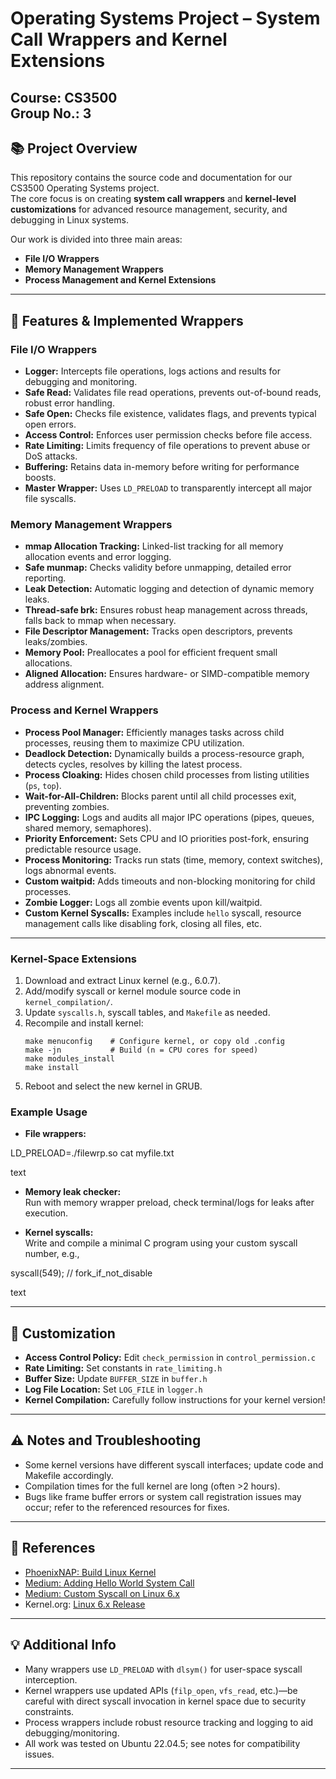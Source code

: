 # Operating Systems Project – System Call Wrappers and Kernel Extensions

**Course:** CS3500  
**Group No.:** 3  
---

## 📚 Project Overview

This repository contains the source code and documentation for our CS3500 Operating Systems project.  
The core focus is on creating **system call wrappers** and **kernel-level customizations** for advanced resource management, security, and debugging in Linux systems.

Our work is divided into three main areas:

- **File I/O Wrappers**  
- **Memory Management Wrappers**  
- **Process Management and Kernel Extensions**

---

## 🧰 Features & Implemented Wrappers

### File I/O Wrappers

- **Logger:** Intercepts file operations, logs actions and results for debugging and monitoring.
- **Safe Read:** Validates file read operations, prevents out-of-bound reads, robust error handling.
- **Safe Open:** Checks file existence, validates flags, and prevents typical open errors.
- **Access Control:** Enforces user permission checks before file access.
- **Rate Limiting:** Limits frequency of file operations to prevent abuse or DoS attacks.
- **Buffering:** Retains data in-memory before writing for performance boosts.
- **Master Wrapper:** Uses `LD_PRELOAD` to transparently intercept all major file syscalls.

### Memory Management Wrappers

- **mmap Allocation Tracking:** Linked-list tracking for all memory allocation events and error logging.
- **Safe munmap:** Checks validity before unmapping, detailed error reporting.
- **Leak Detection:** Automatic logging and detection of dynamic memory leaks.
- **Thread-safe brk:** Ensures robust heap management across threads, falls back to mmap when necessary.
- **File Descriptor Management:** Tracks open descriptors, prevents leaks/zombies.
- **Memory Pool:** Preallocates a pool for efficient frequent small allocations.
- **Aligned Allocation:** Ensures hardware- or SIMD-compatible memory address alignment.

### Process and Kernel Wrappers

- **Process Pool Manager:** Efficiently manages tasks across child processes, reusing them to maximize CPU utilization.
- **Deadlock Detection:** Dynamically builds a process-resource graph, detects cycles, resolves by killing the latest process.
- **Process Cloaking:** Hides chosen child processes from listing utilities (`ps`, `top`).
- **Wait-for-All-Children:** Blocks parent until all child processes exit, preventing zombies.
- **IPC Logging:** Logs and audits all major IPC operations (pipes, queues, shared memory, semaphores).
- **Priority Enforcement:** Sets CPU and IO priorities post-fork, ensuring predictable resource usage.
- **Process Monitoring:** Tracks run stats (time, memory, context switches), logs abnormal events.
- **Custom waitpid:** Adds timeouts and non-blocking monitoring for child processes.
- **Zombie Logger:** Logs all zombie events upon kill/waitpid.
- **Custom Kernel Syscalls:** Examples include `hello` syscall, resource management calls like disabling fork, closing all files, etc.

---


### Kernel-Space Extensions

1. Download and extract Linux kernel (e.g., 6.0.7).
2. Add/modify syscall or kernel module source code in `kernel_compilation/`.
3. Update `syscalls.h`, syscall tables, and `Makefile` as needed.
4. Recompile and install kernel:
    ```
    make menuconfig    # Configure kernel, or copy old .config
    make -jn           # Build (n = CPU cores for speed)
    make modules_install
    make install
    ```
5. Reboot and select the new kernel in GRUB.

### Example Usage

- **File wrappers:**  

LD_PRELOAD=./filewrp.so cat myfile.txt

text
- **Memory leak checker:**  
Run with memory wrapper preload, check terminal/logs for leaks after execution.

- **Kernel syscalls:**  
Write and compile a minimal C program using your custom syscall number, e.g.,

syscall(549); // fork_if_not_disable

text

---

## 📝 Customization

- **Access Control Policy:** Edit `check_permission` in `control_permission.c`
- **Rate Limiting:** Set constants in `rate_limiting.h`
- **Buffer Size:** Update `BUFFER_SIZE` in `buffer.h`
- **Log File Location:** Set `LOG_FILE` in `logger.h`
- **Kernel Compilation:** Carefully follow instructions for your kernel version!

---

## ⚠️ Notes and Troubleshooting

- Some kernel versions have different syscall interfaces; update code and Makefile accordingly.
- Compilation times for the full kernel are long (often >2 hours).
- Bugs like frame buffer errors or system call registration issues may occur; refer to the referenced resources for fixes.

---

## 📖 References

- [PhoenixNAP: Build Linux Kernel](https://phoenixnap.com/kb/build-linux-kernel)
- [Medium: Adding Hello World System Call](https://medium.com/anubhav-shrimal/adding-a-hello-world-system-call-to-linux-kernel-dad32875872)
- [Medium: Custom Syscall on Linux 6.x](https://medium.com/@aryan20/create-custom-system-call-on-linux-6-8-126edef6caaf)
- Kernel.org: [Linux 6.x Release](https://cdn.kernel.org/pub/linux/kernel/v6.x/linux-6.0.7.tar.xz)

---

## 💡 Additional Info

- Many wrappers use `LD_PRELOAD` with `dlsym()` for user-space syscall interception.
- Kernel wrappers use updated APIs (`filp_open`, `vfs_read`, etc.)—be careful with direct syscall invocation in kernel space due to security constraints.
- Process wrappers include robust resource tracking and logging to aid debugging/monitoring.
- All work was tested on Ubuntu 22.04.5; see notes for compatibility issues.

---
